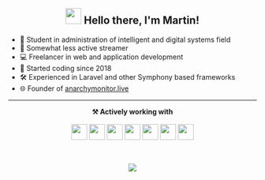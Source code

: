 <h2 align="center"><img src="https://cdn3.emoji.gg/emojis/8649_FoxxoTail.gif" height="32px"> Hello there, I'm Martin!</h2>

- 📖 Student in administration of intelligent and digital systems field
- 📡 Somewhat less active streamer
- 💻 Freelancer in web and application development
- 👶 Started coding since 2018
- 🛠 Experienced in Laravel and other Symphony based frameworks
- 🌐 Founder of [anarchymonitor.live](https://anarchymonitor.live)
-------

<p align="center">
  <b>⚒️ Actively working with</b><br><br>
  <img height="32" src="https://cdn.simpleicons.org/html5" />
  <img height="32" src="https://cdn.simpleicons.org/laravel" />
  <img height="32" src="https://cdn.simpleicons.org/nodedotjs" />
  <img height="32" src="https://cdn.simpleicons.org/python" />
  <img height="32" src="https://cdn.simpleicons.org/c++" />
  <img height="32" src="https://cdn.simpleicons.org/linux" />
  <img height="32" src="https://cdn.simpleicons.org/apache" />
</p>
<br>
<p align="center">
    <img align="center" src="https://private-readme-stats-lovat.vercel.app/api/top-langs/?username=Martinko366&layout=compact&theme=transparent&hide_title=true&hide_border=true" />
</p>
